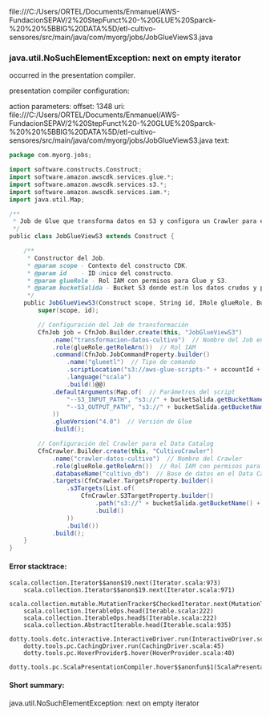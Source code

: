 file:///C:/Users/ORTEL/Documents/Enmanuel/AWS-FundacionSEPAV/2%20StepFunct%20-%20GLUE%20Sparck-%20%20%5BBIG%20DATA%5D/etl-cultivo-sensores/src/main/java/com/myorg/jobs/JobGlueViewS3.java
### java.util.NoSuchElementException: next on empty iterator

occurred in the presentation compiler.

presentation compiler configuration:


action parameters:
offset: 1348
uri: file:///C:/Users/ORTEL/Documents/Enmanuel/AWS-FundacionSEPAV/2%20StepFunct%20-%20GLUE%20Sparck-%20%20%5BBIG%20DATA%5D/etl-cultivo-sensores/src/main/java/com/myorg/jobs/JobGlueViewS3.java
text:
```scala
package com.myorg.jobs;

import software.constructs.Construct;
import software.amazon.awscdk.services.glue.*;
import software.amazon.awscdk.services.s3.*;
import software.amazon.awscdk.services.iam.*;
import java.util.Map;

/**
 * Job de Glue que transforma datos en S3 y configura un Crawler para el Data Catalog.
 */
public class JobGlueViewS3 extends Construct {

    /**
     * Constructor del Job.
     * @param scope - Contexto del constructo CDK.
     * @param id    - ID único del constructo.
     * @param glueRole - Rol IAM con permisos para Glue y S3.
     * @param bucketSalida - Bucket S3 donde están los datos crudos y procesados.
     */
    public JobGlueViewS3(Construct scope, String id, IRole glueRole, Bucket bucketSalida, String accountId) {
        super(scope, id);

        // Configuración del Job de transformación
        CfnJob job = CfnJob.Builder.create(this, "JobGlueViewS3")
            .name("transformacion-datos-cultivo")  // Nombre del Job en AWS Glue
            .role(glueRole.getRoleArn())  // Rol IAM
            .command(CfnJob.JobCommandProperty.builder()
                .name("glueetl")  // Tipo de comando
                .scriptLocation("s3://aws-glue-scripts-" + accountId + "/scripts/transform-cultivo.scala")
                .language("scala")
                .build()@@)
            .defaultArguments(Map.of(  // Parámetros del script
                "--S3_INPUT_PATH", "s3://" + bucketSalida.getBucketName() + "/raw-data/",  // Ruta de entrada (datos crudos)
                "--S3_OUTPUT_PATH", "s3://" + bucketSalida.getBucketName() + "/processed-data/"  // Ruta de salida (datos procesados)
            ))
            .glueVersion("4.0")  // Versión de Glue
            .build();

        // Configuración del Crawler para el Data Catalog
        CfnCrawler.Builder.create(this, "CultivoCrawler")
            .name("crawler-datos-cultivo")  // Nombre del Crawler
            .role(glueRole.getRoleArn())  // Rol IAM con permisos para Glue y S3
            .databaseName("cultivo_db")  // Base de datos en el Data Catalog
            .targets(CfnCrawler.TargetsProperty.builder()
                .s3Targets(List.of(
                    CfnCrawler.S3TargetProperty.builder()
                        .path("s3://" + bucketSalida.getBucketName() + "/processed-data/")  // Ruta que escaneará
                        .build()
                ))
                .build())
            .build();
    }
}
```



#### Error stacktrace:

```
scala.collection.Iterator$$anon$19.next(Iterator.scala:973)
	scala.collection.Iterator$$anon$19.next(Iterator.scala:971)
	scala.collection.mutable.MutationTracker$CheckedIterator.next(MutationTracker.scala:76)
	scala.collection.IterableOps.head(Iterable.scala:222)
	scala.collection.IterableOps.head$(Iterable.scala:222)
	scala.collection.AbstractIterable.head(Iterable.scala:935)
	dotty.tools.dotc.interactive.InteractiveDriver.run(InteractiveDriver.scala:164)
	dotty.tools.pc.CachingDriver.run(CachingDriver.scala:45)
	dotty.tools.pc.HoverProvider$.hover(HoverProvider.scala:40)
	dotty.tools.pc.ScalaPresentationCompiler.hover$$anonfun$1(ScalaPresentationCompiler.scala:389)
```
#### Short summary: 

java.util.NoSuchElementException: next on empty iterator